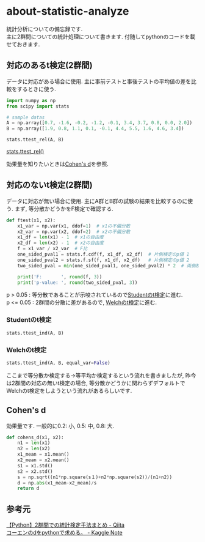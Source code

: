 # about-statistic-analyze
統計分析についての備忘録です.  
主に2群間についての統計処理について書きます.
付随してpythonのコードを載せておきます.

## 対応のあるt検定(2群間)
データに対応がある場合に使用. 主に事前テストと事後テストの平均値の差を比較をするときに使う.

```python
import numpy as np
from scipy import stats

# sample datas
A = np.array([0.7, -1.6, -0.2, -1.2, -0.1, 3.4, 3.7, 0.8, 0.0, 2.0])
B = np.array([1.9, 0.8, 1.1, 0.1, -0.1, 4.4, 5.5, 1.6, 4.6, 3.4])

stats.ttest_rel(A, B)
```
[stats.ttest_rel()](https://docs.scipy.org/doc/scipy/reference/generated/scipy.stats.ttest_rel.html)

効果量を知りたいときは[Cohen's d](#cohens-d)を参照.

## 対応のないt検定(2群間)
データに対応が無い場合に使用. 主にA群とB群の試験の結果を比較するのに使う.
まず, 等分散かどうかをF検定で確認する.

```python
def ftest(x1, x2):
    x1_var = np.var(x1, ddof=1)  # x1の不偏分散
    x2_var = np.var(x2, ddof=2)  # x2の不偏分散
    x1_df = len(x1) - 1  # x1の自由度
    x2_df = len(x2) - 1  # x2の自由度
    f = x1_var / x2_var  # F比
    one_sided_pval1 = stats.f.cdf(f, x1_df, x2_df)  # 片側検定のp値 1
    one_sided_pval2 = stats.f.sf(f, x1_df, x2_df)   # 片側検定のp値 2
    two_sided_pval = min(one_sided_pval1, one_sided_pval2) * 2  # 両側検定のp値

    print('F:       ', round(f, 3))
    print('p-value: ', round(two_sided_pval, 3))
```
p > 0.05 : 等分散であることが示唆されているので[Studentのt検定](#studentのt検定)に進む.  
p <= 0.05 : 2群間の分散に差があるので, [Welchのt検定](#welchのt検定)に進む.

### Studentのt検定
```python
stats.ttest_ind(A, B)
```

### Welchのt検定
```python
stats.ttest_ind(A, B, equal_var=False)
```
ここまで等分散か検定する→等平均か検定するという流れを書きましたが, 
昨今は2群間の対応の無いt検定の場合, 等分散かどうかに関わらずデフォルトで
Welchのt検定をしようという流れがあるらしいです. 

## Cohen's d
効果量です. 一般的に0.2: 小, 0.5: 中, 0.8: 大.

```python
def cohens_d(x1, x2):
    n1 = len(x1)
    n2 = len(x2)
    x1_mean = x1.mean()
    x2_mean = x2.mean()
    s1 = x1.std()
    s2 = x2.std()
    s = np.sqrt((n1*np.square(s１)+n2*np.square(s2))/(n1+n2))
    d = np.abs(x1_mean-x2_mean)/s
    return d
```


## 参考元
[【Python】2群間での統計検定手法まとめ - Qiita](https://qiita.com/suaaa7/items/745ac1ca0a8d6753cf60)  
[コーエンのdをpythonで求める。 - Kaggle Note](https://kagglenote.com/misc/cohens-d/)
